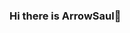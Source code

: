 ### Hi there is ArrowSaul👋

<!--
**ArrowSaul/ArrowSaul** is a ✨ _special_ ✨ repository because its `README.md` (this file) appears on your GitHub profile.
Here are some ideas to get you started:
[![Anurag's GitHub stats](https://github-readme-stats.vercel.app/api?username=ArrowSaul)](https://github.com/ArrowSaul/github-readme-stats)
- 🔭 I’m currently working on ...
- 🌱 I’m currently learning ...
- 👯 I’m looking to collaborate on ...
- 🤔 I’m looking for help with ...
- 💬 Ask me about ...
- 📫 How to reach me: ...
- 😄 Pronouns: ...
- ⚡ Fun fact: ...
-->
